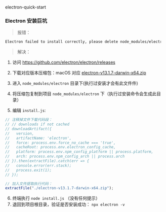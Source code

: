 electron-quick-start

### Electron 安装巨坑

> 报错：

```bash
Electron failed to install correctly, please delete node_modules/electron and try installing again
```

> 解决：

1. 访问 https://github.com/electron/electron/releases

2. 下载对应版本压缩包：macOS 对应 [electron-v13.1.7-darwin-x64.zip](https://github.com/electron/electron/releases/download/v13.1.7/electron-v13.1.7-darwin-x64.zip)

3. 进入 `node_modules/electron` 目录下(执行过安装才会有此文件件)

4. 将压缩包复制到项目 `node_modules/electron` 下（执行过安装命令会生成此目录）

5. 编辑 `install.js`:

```javascript
// 注释掉文件下载代码段：
// // downloads if not cached
// downloadArtifact({
//   version,
//   artifactName: 'electron',
//   force: process.env.force_no_cache === 'true',
//   cacheRoot: process.env.electron_config_cache,
//   platform: process.env.npm_config_platform || process.platform,
//   arch: process.env.npm_config_arch || process.arch
// }).then(extractFile).catch(err => {
//   console.error(err.stack);
//   process.exit(1);
// });

// 加入文件提取执行代码：
extractFile("./electron-v13.1.7-darwin-x64.zip");
```

6. 终端执行 `node install.js` （没有任何提示）
7. 退回到项目根目录，验证是否安装成功：
   `npx electron -v`
